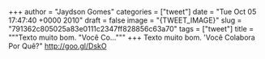 
+++
author = "Jaydson Gomes"
categories = ["tweet"]
date = "Tue Oct 05 17:47:40 +0000 2010"
draft = false
image = "{TWEET_IMAGE}"
slug = "791362c805025a83e0111c2347ff828856c63a70"
tags = ["tweet"]
title = """Texto muito bom. "Você Co..."""
+++
Texto muito bom. 'Você Colabora Por Quê?" http://goo.gl/DskO
